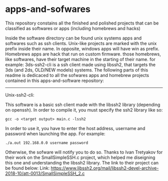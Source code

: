 # apps-and-sofwares
This repository constains all the finished and polished projects that can be classified as softwares or apps (including homebrews and hacks)

Inside the software directory can be found unix systems apps and softwares such as ssh clients.
Unix-like projects are marked with the unix prefix inside their name.
In opposite, windows apps will have win as prefix.
Homebrews apps are hack that run on custom firmware.
those homebrews, like softwares, have their target machine in the starting of their name.
for example: 3ds-ssh2-cli is a ssh client made using libssh2, that targets the 3ds (and 2ds, OLD/NEW models) systems.
The following parts of this readme is dedicaced to all the sofwares apps and homebrew projects contained in this apps-and-software repository:

------------------------------------------------------------------------------------------------

Unix-ssh2-cli:

This software is a basic ssh client made with the libssh2 library (depending on openssh).
In order to compile it, you must specify the ssh2 library like so:
```
gcc -o <target output> main.c -lssh2
```
In order to use it, you have to enter the host address, username and password when launching the app.
For example:
```
./a.out 192.168.0.0 username password
```
Otherwise, the sofware will notify you to do so.
Thanks to Ivan Tretyakov for their work on the SmallSimpleSSH.c project, which helped me diseigning this one and understanding
the libssh2 library. The link to their project can be found below:
Link: https://www.libssh2.org/mail/libssh2-devel-archive-2018-10/att-0013/SmallSimpleSSH_2.c
